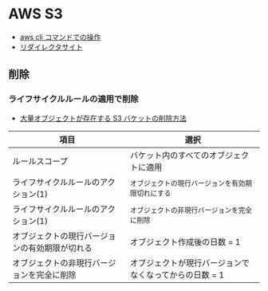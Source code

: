 # AWS S3

- [aws cli コマンドでの操作](aws.s3.cli.md)
- [リダイレクタサイト](aws.s3.redirector.md)

## 削除

### ライフサイクルルールの適用で削除

- [大量オブジェクトが存在する S3 バケットの削除方法](https://tech.motex.co.jp/entry/2021/11/29/183920)

| 項目                                           | 選択                                                   |
| ---------------------------------------------- | ------------------------------------------------------ |
| ルールスコープ                                 | バケット内のすべてのオブジェクトに適用                 |
| ライフサイクルルールのアクション(1)            | `オブジェクトの現行バージョンを有効期限切れにする`     |
| ライフサイクルルールのアクション(1)            | `オブジェクトの非現行バージョンを完全に削除`           |
| オブジェクトの現行バージョンの有効期限が切れる | オブジェクト作成後の日数 = 1                           |
| オブジェクトの非現行バージョンを完全に削除     | オブジェクトが現行バージョンでなくなってからの日数 = 1 |
